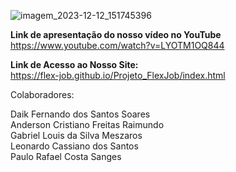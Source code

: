 ![imagem_2023-12-12_151745396](https://github.com/daik-fnd/Projeto_FlexJobs/assets/106885558/9c3dee50-4f47-45f6-8161-d82f9190935d)

<strong>Link de apresentação do nosso vídeo no YouTube</strong><br>
https://www.youtube.com/watch?v=LYOTM1OQ844

<strong>Link de Acesso ao Nosso Site:</strong><br>
https://flex-job.github.io/Projeto_FlexJob/index.html

Colaboradores:

Daik Fernando dos Santos Soares<br>
Anderson Cristiano Freitas Raimundo <br>
Gabriel Louis da Silva Meszaros<br>
Leonardo Cassiano dos Santos<br>
Paulo Rafael Costa Sanges<br>
